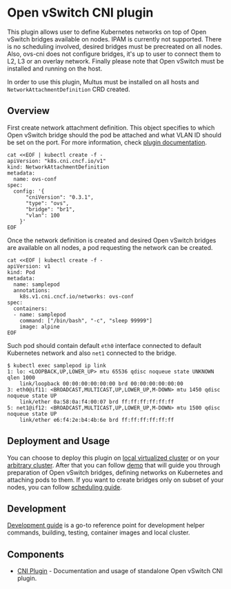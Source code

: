 # Open vSwitch CNI plugin

This plugin allows user to define Kubernetes networks on top of Open vSwitch bridges available on nodes. IPAM is currently not supported. There is no scheduling involved, desired bridges must be precreated on all nodes. Also, ovs-cni does not configure bridges, it's up to user to connect them to L2, L3 or an overlay network. Finally please note that Open vSwitch must be installed and running on the host.

In order to use this plugin, Multus must be installed on all hosts and `NetworkAttachmentDefinition` CRD created.

## Overview

First create network attachment definition. This object specifies to which Open vSwitch bridge should the pod be attached and what VLAN ID should be set on the port. For more information, check [plugin documentation](docs/cni-plugin.md).

```shell
cat <<EOF | kubectl create -f -
apiVersion: "k8s.cni.cncf.io/v1"
kind: NetworkAttachmentDefinition
metadata:
  name: ovs-conf
spec:
  config: '{
      "cniVersion": "0.3.1",
      "type": "ovs",
      "bridge": "br1",
      "vlan": 100
    }'
EOF
```

Once the network definition is created and desired Open vSwitch bridges are available on all nodes, a pod requesting the network can be created.

```shell
cat <<EOF | kubectl create -f -
apiVersion: v1
kind: Pod
metadata:
  name: samplepod
  annotations:
    k8s.v1.cni.cncf.io/networks: ovs-conf
spec:
  containers:
  - name: samplepod
    command: ["/bin/bash", "-c", "sleep 99999"]
    image: alpine
EOF
```

Such pod should contain default `eth0` interface connected to default Kubernetes network and also `net1` connected to the bridge.

```shell
$ kubectl exec samplepod ip link
1: lo: <LOOPBACK,UP,LOWER_UP> mtu 65536 qdisc noqueue state UNKNOWN qlen 1000
    link/loopback 00:00:00:00:00:00 brd 00:00:00:00:00:00
3: eth0@if11: <BROADCAST,MULTICAST,UP,LOWER_UP,M-DOWN> mtu 1450 qdisc noqueue state UP
    link/ether 0a:58:0a:f4:00:07 brd ff:ff:ff:ff:ff:ff
5: net1@if12: <BROADCAST,MULTICAST,UP,LOWER_UP,M-DOWN> mtu 1500 qdisc noqueue state UP
    link/ether e6:f4:2e:b4:4b:6e brd ff:ff:ff:ff:ff:ff
```

## Deployment and Usage

You can choose to deploy this plugin on [local virtualized cluster](docs/deployment-on-local-cluster.md) or on your [arbitrary cluster](docs/deployment-on-arbitrary-cluster.md). After that you can follow [demo](docs/demo.md) that will guide you through preparation of Open vSwitch bridges, defining networks on Kubernetes and attaching pods to them. If you want to create bridges only on subset of your nodes, you can follow [scheduling guide](docs/scheduling.md).

## Development

[Development guide](docs/devel-guide.md) is a go-to reference point for development helper commands, building, testing, container images and local cluster.

## Components

 * [CNI Plugin](docs/cni-plugin.md) - Documentation and usage of standalone Open vSwitch CNI plugin.
